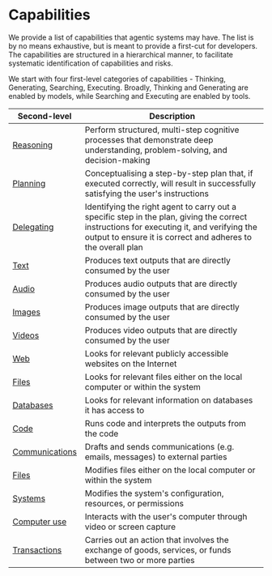 # Capabilities

We provide a list of capabilities that agentic systems may have. The list is by no means exhaustive, but is meant to provide a first-cut for developers. The capabilities are structured in a hierarchical manner, to facilitate systematic identification of capabilities and risks. 

We start with four first-level categories of capabilities - Thinking, Generating, Searching, Executing. Broadly, Thinking and Generating are enabled by models, while Searching and Executing are enabled by tools. 

| Second-level    | Description                                                                                 |
|------------------|---------------------------------------------------------------------------------------------|
| [Reasoning](../risks/index.md#thinking-reasoning)        | Perform structured, multi-step cognitive processes that demonstrate deep understanding, problem-solving, and decision-making |
| [Planning](../risks/index.md#thinking-planning)         | Conceptualising a step-by-step plan that, if executed correctly, will result in successfully satisfying the user's instructions |
| [Delegating](../risks/index.md#thinking-delegating)       | Identifying the right agent to carry out a specific step in the plan, giving the correct instructions for executing it, and verifying the output to ensure it is correct and adheres to the overall plan |
| [Text](../risks/index.md#generating-text)             | Produces text outputs that are directly consumed by the user                                |
| [Audio](../risks/index.md#generating-audio)            | Produces audio outputs that are directly consumed by the user                               |
| [Images](../risks/index.md#generating-images)           | Produces image outputs that are directly consumed by the user                               |
| [Videos](../risks/index.md#generating-videos)           | Produces video outputs that are directly consumed by the user                               |
| [Web](../risks/index.md#searching-web)              | Looks for relevant publicly accessible websites on the Internet                             |
| [Files](../risks/index.md#searching-files)            | Looks for relevant files either on the local computer or within the system                  |
| [Databases](../risks/index.md#searching-databases)        | Looks for relevant information on databases it has access to                                |
| [Code](../risks/index.md#executing-code)             | Runs code and interprets the outputs from the code                                          |
| [Communications](../risks/index.md#executing-communications)   | Drafts and sends communications (e.g. emails, messages) to external parties                |
| [Files](../risks/index.md#executing-files)            | Modifies files either on the local computer or within the system                            |
| [Systems](../risks/index.md#executing-systems)          | Modifies the system's configuration, resources, or permissions                              |
| [Computer use](../risks/index.md#executing-computer-use)     | Interacts with the user's computer through video or screen capture                          |
| [Transactions](../risks/index.md#executing-transactions)     | Carries out an action that involves the exchange of goods, services, or funds between two or more parties |


